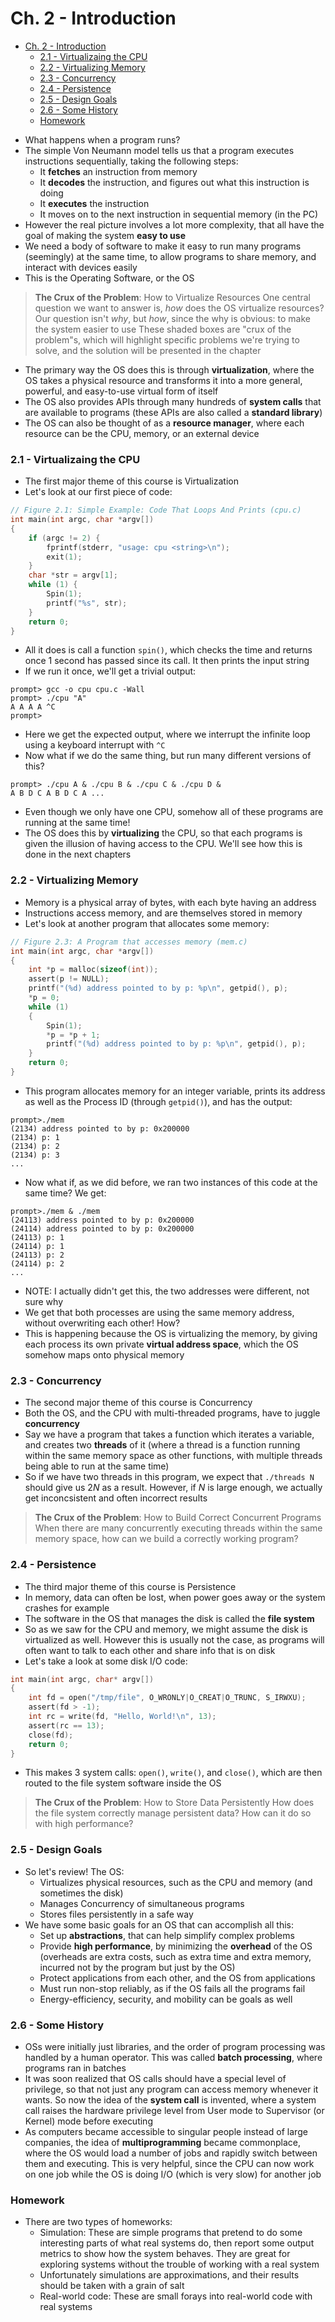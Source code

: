 # Ch. 2 - Introduction

- [Ch. 2 - Introduction](#ch-2---introduction)
    - [2.1 - Virtualizaing the CPU](#21---virtualizaing-the-cpu)
    - [2.2 - Virtualizing Memory](#22---virtualizing-memory)
    - [2.3 - Concurrency](#23---concurrency)
    - [2.4 - Persistence](#24---persistence)
    - [2.5 - Design Goals](#25---design-goals)
    - [2.6 - Some History](#26---some-history)
    - [Homework](#homework)

* What happens when a program runs?
* The simple Von Neumann model tells us that a program executes instructions sequentially, taking the following steps:
  * It **fetches** an instruction from memory
  * It **decodes** the instruction, and figures out what this instruction is doing
  * It **executes** the instruction
  * It moves on to the next instruction in sequential memory (in the PC)
* However the real picture involves a lot more complexity, that all have the goal of making the system **easy to use**
* We need a body of software to make it easy to run many programs (seemingly) at the same time, to allow programs to share memory, and interact with devices easily
* This is the Operating Software, or the OS
> **The Crux of the Problem**: How to Virtualize Resources 
> One central question we want to answer is, *how* does the OS virtualize resources? Our question isn't *why*, but *how*, since the why is obvious: to make the system easier to use
> These shaded boxes are "crux of the problem"s, which will highlight specific problems we're trying to solve, and the solution will be presented in the chapter
* The primary way the OS does this is through **virtualization**, where the OS takes a physical resource and transforms it into a more general, powerful, and easy-to-use virtual form of itself
* The OS also provides APIs through many hundreds of **system calls** that are available to programs (these APIs are also called a **standard library**)
* The OS can also be thought of as a **resource manager**, where each resource can be the CPU, memory, or an external device

### 2.1 - Virtualizaing the CPU

* The first major theme of this course is Virtualization
* Let's look at our first piece of code:

```c
// Figure 2.1: Simple Example: Code That Loops And Prints (cpu.c)
int main(int argc, char *argv[])
{
    if (argc != 2) {
        fprintf(stderr, "usage: cpu <string>\n");
        exit(1);
    }
    char *str = argv[1];
    while (1) {
        Spin(1);
        printf("%s", str);
    }
    return 0;
}
```

* All it does is call a function `spin()`, which checks the time and returns once 1 second has passed since its call. It then prints the input string
* If we run it once, we'll get a trivial output:

```
prompt> gcc -o cpu cpu.c -Wall
prompt> ./cpu "A" 
A A A A ^C
prompt>
```

* Here we get the expected output, where we interrupt the infinite loop using a keyboard interrupt with `^C`
* Now what if we do the same thing, but run many different versions of this?

```
prompt> ./cpu A & ./cpu B & ./cpu C & ./cpu D &
A B D C A B D C A ... 
```

* Even though we only have one CPU, somehow all of these programs are running at the same time!
* The OS does this by **virtualizing** the CPU, so that each programs is given the illusion of having access to the CPU. We'll see how this is done in the next chapters

### 2.2 - Virtualizing Memory

* Memory is a physical array of bytes, with each byte having an address
* Instructions access memory, and are themselves stored in memory
* Let's look at another program that allocates some memory:

```c
// Figure 2.3: A Program that accesses memory (mem.c)
int main(int argc, char *argv[])
{
    int *p = malloc(sizeof(int));
    assert(p != NULL);
    printf("(%d) address pointed to by p: %p\n", getpid(), p);
    *p = 0;
    while (1)
    {
        Spin(1);
        *p = *p + 1;
        printf("(%d) address pointed to by p: %p\n", getpid(), p);
    }
    return 0;
}
```

* This program allocates memory for an integer variable, prints its address as well as the Process ID (through `getpid()`), and has the output:

```
prompt>./mem
(2134) address pointed to by p: 0x200000
(2134) p: 1
(2134) p: 2
(2134) p: 3
...
```

* Now what if, as we did before, we ran two instances of this code at the same time? We get:

```
prompt>./mem & ./mem
(24113) address pointed to by p: 0x200000
(24114) address pointed to by p: 0x200000
(24113) p: 1
(24114) p: 1
(24113) p: 2
(24114) p: 2
...
```

* NOTE: I actually didn't get this, the two addresses were different, not sure why
* We get that both processes are using the same memory address, without overwriting each other! How?
* This is happening because the OS is virtualizing the memory, by giving each process its own private **virtual address space**, which the OS somehow maps onto physical memory

### 2.3 - Concurrency

* The second major theme of this course is Concurrency
* Both the OS, and the CPU with multi-threaded programs, have to juggle **concurrency**
* Say we have a program that takes a function which iterates a variable, and creates two **threads** of it (where a thread is a function running within the same memory space as other functions, with multiple threads being able to run at the same time)
* So if we have two threads in this program, we expect that `./threads N` should give us $2N$ as a result. However, if $N$ is large enough, we actually get inconcsistent and often incorrect results
> **The Crux of the Problem**: How to Build Correct Concurrent Programs
> When there are many concurrently executing threads within the same memory space, how can we build a correctly working program?

### 2.4 - Persistence

* The third major theme of this course is Persistence
* In memory, data can often be lost, when power goes away or the system crashes for example
* The software in the OS that manages the disk is called the **file system**
* So as we saw for the CPU and memory, we might assume the disk is virtualized as well. However this is usually not the case, as programs will often want to talk to each other and share info that is on disk
* Let's take a look at some disk I/O code:

```c
int main(int argc, char* argv[])
{
    int fd = open("/tmp/file", O_WRONLY|O_CREAT|O_TRUNC, S_IRWXU);
    assert(fd > -1);
    int rc = write(fd, "Hello, World!\n", 13);
    assert(rc == 13);
    close(fd);
    return 0;
}
```

* This makes 3 system calls: `open()`, `write()`, and `close()`, which are then routed to the file system software inside the OS
> **The Crux of the Problem**: How to Store Data Persistently
> How does the file system correctly manage persistent data? How can it do so with high performance?

### 2.5 - Design Goals

* So let's review! The OS:
  * Virtualizes physical resources, such as the CPU and memory (and sometimes the disk)
  * Manages Concurrency of simultaneous programs
  * Stores files persistently in a safe way
* We have some basic goals for an OS that can accomplish all this:
  * Set up **abstractions**, that can help simplify complex problems
  * Provide **high performance**, by minimizing the **overhead** of the OS (overheads are extra costs, such as extra time and extra memory, incurred not by the program but just by the OS)
  * Protect applications from each other, and the OS from applications
  * Must run non-stop reliably, as if the OS fails all the programs fail
  * Energy-efficiency, security, and mobility can be goals as well

### 2.6 - Some History

* OSs were initially just libraries, and the order of program processing was handled by a human operator. This was called **batch processing**, where programs ran in batches
* It was soon realized that OS calls should have a special level of privilege, so that not just any program can access memory whenever it wants. So now the idea of the **system call** is invented, where a system call raises the hardware privilege level from User mode to Supervisor (or Kernel) mode before executing
* As computers became accessible to singular people instead of large companies, the idea of **multiprogramming** became commonplace, where the OS would load a number of jobs and rapidly switch between them and executing. This is very helpful, since the CPU can now work on one job while the OS is doing I/O (which is very slow) for another job

### Homework

* There are two types of homeworks:
  * Simulation: These are simple programs that pretend to do some interesting parts of what real systems do, then report some output metrics to show how the system behaves. They are great for exploring systems without the trouble of working with a real system
  * Unfortunately simulations are approximations, and their results should be taken with a grain of salt
  * Real-world code: These are small forays into real-world code with real systems


<!--
```c

```
-->

